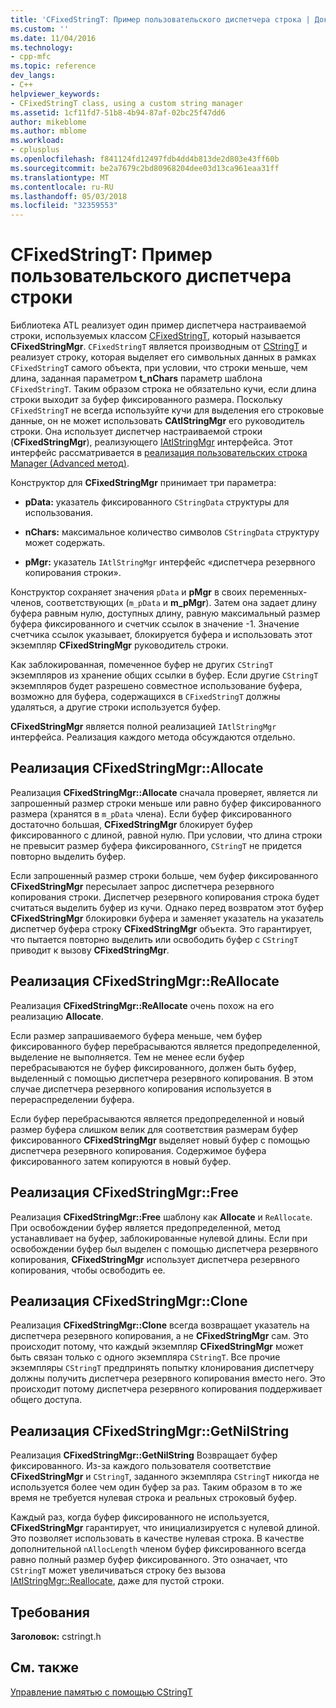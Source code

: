 ```yaml
---
title: 'CFixedStringT: Пример пользовательского диспетчера строка | Документы Microsoft'
ms.custom: ''
ms.date: 11/04/2016
ms.technology:
- cpp-mfc
ms.topic: reference
dev_langs:
- C++
helpviewer_keywords:
- CFixedStringT class, using a custom string manager
ms.assetid: 1cf11fd7-51b8-4b94-87af-02bc25f47dd6
author: mikeblome
ms.author: mblome
ms.workload:
- cplusplus
ms.openlocfilehash: f841124fd12497fdb4dd4b813de2d803e43ff60b
ms.sourcegitcommit: be2a7679c2bd80968204dee03d13ca961eaa31ff
ms.translationtype: MT
ms.contentlocale: ru-RU
ms.lasthandoff: 05/03/2018
ms.locfileid: "32359553"
---
```

# <a name="cfixedstringt-example-of-a-custom-string-manager"></a>CFixedStringT: Пример пользовательского диспетчера строки
Библиотека ATL реализует один пример диспетчера настраиваемой строки, используемых классом [CFixedStringT](../atl-mfc-shared/reference/cfixedstringt-class.md), который называется **CFixedStringMgr**. `CFixedStringT` является производным от [CStringT](../atl-mfc-shared/reference/cstringt-class.md) и реализует строку, которая выделяет его символьных данных в рамках `CFixedStringT` самого объекта, при условии, что строки меньше, чем длина, заданная параметром **t_nChars** параметр шаблона `CFixedStringT`. Таким образом строка не обязательно кучи, если длина строки выходит за буфер фиксированного размера. Поскольку `CFixedStringT` не всегда используйте кучи для выделения его строковые данные, он не может использовать **CAtlStringMgr** его руководитель строки. Она использует диспетчер настраиваемой строки (**CFixedStringMgr**), реализующего [IAtlStringMgr](../atl-mfc-shared/reference/iatlstringmgr-class.md) интерфейса. Этот интерфейс рассматривается в [реализация пользовательских строка Manager (Advanced метод)](../atl-mfc-shared/implementation-of-a-custom-string-manager-advanced-method.md).  
  
 Конструктор для **CFixedStringMgr** принимает три параметра:  
  
-   **pData:** указатель фиксированного `CStringData` структуры для использования.  
  
-   **nChars:** максимальное количество символов `CStringData` структуру может содержать.  
  
-   **pMgr:** указатель `IAtlStringMgr` интерфейс «диспетчера резервного копирования строки».  
  
 Конструктор сохраняет значения `pData` и **pMgr** в своих переменных-членов, соответствующих (`m_pData` и **m_pMgr**). Затем она задает длину буфера равным нулю, доступных длину, равную максимальный размер буфера фиксированного и счетчик ссылок в значение -1. Значение счетчика ссылок указывает, блокируется буфера и использовать этот экземпляр **CFixedStringMgr** руководитель строки.  
  
 Как заблокированная, помеченное буфер не других `CStringT` экземпляров из хранение общих ссылки в буфер. Если другие `CStringT` экземпляров будет разрешено совместное использование буфера, возможно для буфера, содержащихся в `CFixedStringT` должны удаляться, а другие строки используется буфер.  
  
 **CFixedStringMgr** является полной реализацией `IAtlStringMgr` интерфейса. Реализация каждого метода обсуждаются отдельно.  
  
## <a name="implementation-of-cfixedstringmgrallocate"></a>Реализация CFixedStringMgr::Allocate  
 Реализация **CFixedStringMgr::Allocate** сначала проверяет, является ли запрошенный размер строки меньше или равно буфер фиксированного размера (хранятся в `m_pData` члена). Если буфер фиксированного достаточно большая, **CFixedStringMgr** блокирует буфер фиксированного с длиной, равной нулю. При условии, что длина строки не превысит размер буфера фиксированного, `CStringT` не придется повторно выделить буфер.  
  
 Если запрошенный размер строки больше, чем буфер фиксированного **CFixedStringMgr** пересылает запрос диспетчера резервного копирования строки. Диспетчер резервного копирования строка будет считаться выделить буфер из кучи. Однако перед возвратом этот буфер **CFixedStringMgr** блокировки буфера и заменяет указатель на указатель диспетчер буфера строку **CFixedStringMgr** объекта. Это гарантирует, что пытается повторно выделить или освободить буфер с `CStringT` приводит к вызову **CFixedStringMgr**.  
  
## <a name="implementation-of-cfixedstringmgrreallocate"></a>Реализация CFixedStringMgr::ReAllocate  
 Реализация **CFixedStringMgr::ReAllocate** очень похож на его реализацию **Allocate**.  
  
 Если размер запрашиваемого буфера меньше, чем буфер фиксированного буфер перебрасываются является предопределенной, выделение не выполняется. Тем не менее если буфер перебрасываются не буфер фиксированного, должен быть буфер, выделенный с помощью диспетчера резервного копирования. В этом случае диспетчера резервного копирования используется в перераспределении буфера.  
  
 Если буфер перебрасываются является предопределенной и новый размер буфера слишком велик для соответствия размерам буфер фиксированного **CFixedStringMgr** выделяет новый буфер с помощью диспетчера резервного копирования. Содержимое буфера фиксированного затем копируются в новый буфер.  
  
## <a name="implementation-of-cfixedstringmgrfree"></a>Реализация CFixedStringMgr::Free  
 Реализация **CFixedStringMgr::Free** шаблону как **Allocate** и `ReAllocate`. При освобождении буфер является предопределенной, метод устанавливает на буфер, заблокированные нулевой длины. Если при освобождении буфер был выделен с помощью диспетчера резервного копирования, **CFixedStringMgr** использует диспетчера резервного копирования, чтобы освободить ее.  
  
## <a name="implementation-of-cfixedstringmgrclone"></a>Реализация CFixedStringMgr::Clone  
 Реализация **CFixedStringMgr::Clone** всегда возвращает указатель на диспетчера резервного копирования, а не **CFixedStringMgr** сам. Это происходит потому, что каждый экземпляр **CFixedStringMgr** может быть связан только с одного экземпляра `CStringT`. Все прочие экземпляры `CStringT` предпринять попытку клонирования диспетчеру должны получить диспетчера резервного копирования вместо него. Это происходит потому диспетчера резервного копирования поддерживает общего доступа.  
  
## <a name="implementation-of-cfixedstringmgrgetnilstring"></a>Реализация CFixedStringMgr::GetNilString  
 Реализация **CFixedStringMgr::GetNilString** Возвращает буфер фиксированного. Из-за каждого пользователя соответствие **CFixedStringMgr** и `CStringT`, заданного экземпляра `CStringT` никогда не используется более чем один буфер за раз. Таким образом в то же время не требуется нулевая строка и реальных строковый буфер.  
  
 Каждый раз, когда буфер фиксированного не используется, **CFixedStringMgr** гарантирует, что инициализируется с нулевой длиной. Это позволяет использовать в качестве нулевая строка. В качестве дополнительной `nAllocLength` членом буфер фиксированного всегда равно полный размер буфер фиксированного. Это означает, что `CStringT` может увеличиваться строку без вызова [IAtlStringMgr::Reallocate](../atl-mfc-shared/reference/iatlstringmgr-class.md#reallocate), даже для пустой строки.  
  
## <a name="requirements"></a>Требования  
 **Заголовок:** cstringt.h  
  
## <a name="see-also"></a>См. также  
 [Управление памятью с помощью CStringT](../atl-mfc-shared/memory-management-with-cstringt.md)

